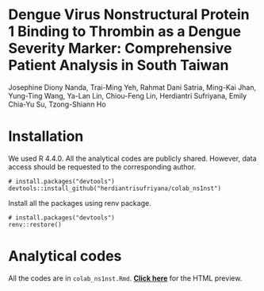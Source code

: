 # Dengue Virus Nonstructural Protein 1 Binding to Thrombin as a Dengue Severity Marker: Comprehensive Patient Analysis in South Taiwan

Josephine Diony Nanda, Trai-Ming Yeh, Rahmat Dani Satria, Ming-Kai Jhan, Yung-Ting Wang, Ya-Lan Lin, Chiou-Feng Lin, Herdiantri Sufriyana, Emily Chia-Yu Su, Tzong-Shiann Ho

# Installation

We used R 4.4.0. All the analytical codes are publicly shared. However, data access should be requested to the corresponding author.

```{r}
# install.packages("devtools")
devtools::install_github("herdiantrisufriyana/colab_ns1nst")
```

Install all the packages using renv package.

```{r}
# install.packages("devtools")
renv::restore()
```

# Analytical codes

All the codes are in `colab_ns1nst.Rmd`. [**Click here**](https://htmlpreview.github.io/?https://github.com/herdiantrisufriyana/rcausim/blob/master/doc/colab_ns1nst.html) for the HTML preview.
